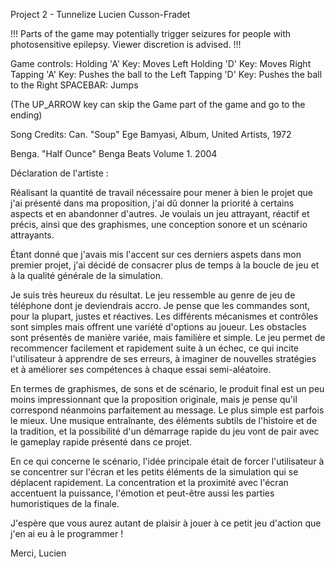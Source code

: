 Project 2 - Tunnelize
Lucien Cusson-Fradet

!!! Parts of the game may potentially trigger seizures for people with photosensitive epilepsy. Viewer discretion is advised. !!!

Game controls:
  Holding 'A' Key: Moves Left
  Holding 'D' Key: Moves Right
  Tapping 'A' Key: Pushes the ball to the Left
  Tapping 'D' Key: Pushes the ball to the Right
  SPACEBAR: Jumps

  (The UP_ARROW key can skip the Game part of the game and go to the ending)

Song Credits:
  Can. "Soup" Ege Bamyasi, Album, United Artists, 1972

  Benga. "Half Ounce" Benga Beats Volume 1. 2004


  Déclaration de l'artiste :

  Réalisant la quantité de travail nécessaire pour mener à bien le projet que j'ai présenté dans ma proposition, j'ai dû donner la priorité à certains aspects et en abandonner d'autres.
  Je voulais un jeu attrayant, réactif et précis, ainsi que des graphismes, une conception sonore et un scénario attrayants.

  Étant donné que j'avais mis l'accent sur ces derniers aspets dans mon premier projet, j'ai décidé de consacrer plus de temps à la boucle de jeu et à la qualité générale de la simulation.

  Je suis très heureux du résultat. Le jeu ressemble au genre de jeu de téléphone dont je deviendrais accro.
  Je pense que les commandes sont, pour la plupart, justes et réactives. Les différents mécanismes et contrôles sont simples mais offrent une variété d'options au joueur.
  Les obstacles sont présentés de manière variée, mais familière et simple. Le jeu permet de recommencer facilement et rapidement suite à un échec, ce qui incite l'utilisateur à apprendre de ses erreurs,
  à imaginer de nouvelles stratégies et à améliorer ses compétences à chaque essai semi-aléatoire.

  En termes de graphismes, de sons et de scénario, le produit final est un peu moins impressionnant que la proposition originale, mais je pense qu'il correspond néanmoins parfaitement au message.
  Le plus simple est parfois le mieux. Une musique entraînante, des éléments subtils de l'histoire et de la tradition, et la possibilité d'un démarrage rapide du jeu vont de pair avec le gameplay rapide présenté dans ce projet.

  En ce qui concerne le scénario, l'idée principale était de forcer l'utilisateur à se concentrer sur l'écran et les petits éléments de la simulation qui se déplacent rapidement.
  La concentration et la proximité avec l'écran accentuent la puissance, l'émotion et peut-être aussi les parties humoristiques de la finale.

  J'espère que vous aurez autant de plaisir à jouer à ce petit jeu d'action que j'en ai eu à le programmer !

  Merci,
  Lucien
